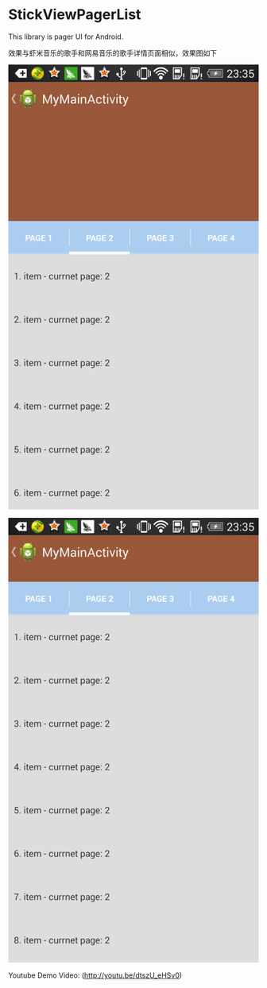 StickViewPagerList
==================
This library is pager UI for Android.

效果与虾米音乐的歌手和网易音乐的歌手详情页面相似，效果图如下

![screens](screen1.png)

![screens2](screen2.png)

Youtube Demo Video: (http://youtu.be/dtszU_eHSv0)
